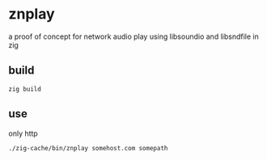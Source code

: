 # znplay

a proof of concept for network audio play
using libsoundio and libsndfile in zig

## build

```
zig build
```

## use

only http

```
./zig-cache/bin/znplay somehost.com somepath
```
